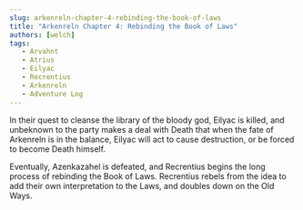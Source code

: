 ```yaml
---
slug: arkenreln-chapter-4-rebinding-the-book-of-laws
title: "Arkenreln Chapter 4: Rebinding the Book of Laws"
authors: [welch]
tags: 
   - Arvahnt
   - Atrius
   - Eilyac 
   - Recrentius
   - Arkenreln
   - Adventure Log
---
```


In their quest to cleanse the library of the bloody god, Eilyac is killed, and unbeknown to the party makes a deal with Death that when the fate of Arkenreln is in the balance, Eilyac will act to cause destruction, or be forced to become Death himself.

<!--truncate-->
 
Eventually, Azenkazahel is defeated, and Recrentius begins the long process of rebinding the Book of Laws. Recrentius rebels from the idea to add their own interpretation to the Laws, and doubles down on the Old Ways.